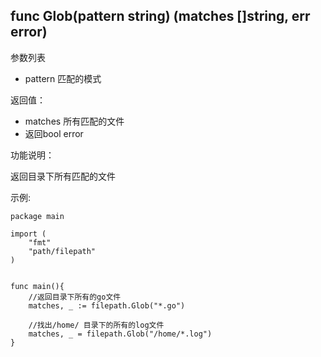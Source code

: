 ﻿## func Glob(pattern string) (matches []string, err error)

参数列表

- pattern 匹配的模式

返回值：

- matches 所有匹配的文件 
- 返回bool error

功能说明：

返回目录下所有匹配的文件


示例:

    package main

    import (
        "fmt"
        "path/filepath"
    )


    func main(){
        //返回目录下所有的go文件
        matches, _ := filepath.Glob("*.go")

        //找出/home/ 目录下的所有的log文件 
        matches, _ = filepath.Glob("/home/*.log")
    }
